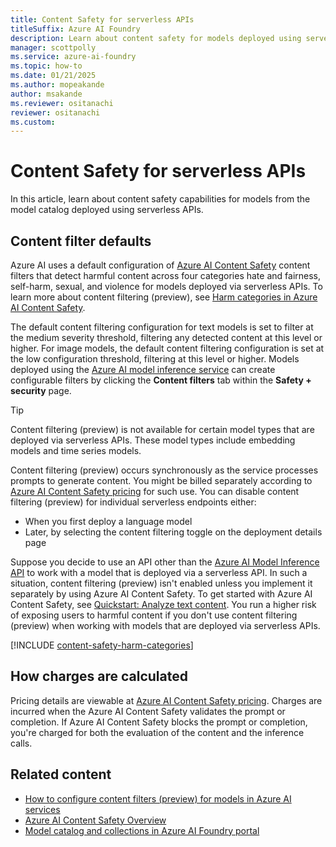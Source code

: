 ```yaml
---
title: Content Safety for serverless APIs
titleSuffix: Azure AI Foundry
description: Learn about content safety for models deployed using serverless APIs, using Azure AI Foundry.
manager: scottpolly
ms.service: azure-ai-foundry
ms.topic: how-to
ms.date: 01/21/2025
ms.author: mopeakande 
author: msakande
ms.reviewer: ositanachi
reviewer: ositanachi
ms.custom: 
---
```


# Content Safety for serverless APIs

In this article, learn about content safety capabilities for models from the model catalog deployed using serverless APIs.


## Content filter defaults

Azure AI uses a default configuration of [Azure AI Content Safety](/azure/ai-services/content-safety/overview) content filters that detect harmful content across four categories hate and fairness, self-harm, sexual, and violence for models deployed via serverless APIs. To learn more about content filtering (preview), see [Harm categories in Azure AI Content Safety](/azure/ai-services/content-safety/concepts/harm-categories).

The default content filtering configuration for text models is set to filter at the medium severity threshold, filtering any detected content at this level or higher. For image models, the default content filtering configuration is set at the low configuration threshold, filtering at this level or higher. Models deployed using the [Azure AI model inference service](/articles/ai-foundry/model-inference/how-to/configure-content-filters.md) can create configurable filters by clicking the **Content filters** tab within the **Safety + security** page.

> [!TIP]
> Content filtering (preview) is not available for certain model types that are deployed via serverless APIs. These model types include embedding models and time series models.

Content filtering (preview) occurs synchronously as the service processes prompts to generate content. You might be billed separately according to [Azure AI Content Safety pricing](https://azure.microsoft.com/pricing/details/cognitive-services/content-safety/) for such use. You can disable content filtering (preview) for individual serverless endpoints either:

- When you first deploy a language model
- Later, by selecting the content filtering toggle on the deployment details page

Suppose you decide to use an API other than the [Azure AI Model Inference API](/azure/ai-studio/reference/reference-model-inference-api) to work with a model that is deployed via a serverless API. In such a situation, content filtering (preview) isn't enabled unless you implement it separately by using Azure AI Content Safety. To get started with Azure AI Content Safety, see [Quickstart: Analyze text content](/azure/ai-services/content-safety/quickstart-text). You run a higher risk of exposing users to harmful content if you don't use content filtering (preview) when working with models that are deployed via serverless APIs.

[!INCLUDE [content-safety-harm-categories](/articles/ai-studio/ai-services/includes/content-safety-harm-categories.md)]

## How charges are calculated

Pricing details are viewable at [Azure AI Content Safety pricing](https://azure.microsoft.com/pricing/details/cognitive-services/content-safety/). Charges are incurred when the Azure AI Content Safety validates the prompt or completion. If Azure AI Content Safety blocks the prompt or completion, you're charged for both the evaluation of the content and the inference calls.

## Related content

- [How to configure content filters (preview) for models in Azure AI services](/articles/ai-foundry/model-inference/how-to/configure-content-filters.md)
- [Azure AI Content Safety Overview](/articles/ai-services/content-safety/overview.md)
- [Model catalog and collections in Azure AI Foundry portal](/articles/ai-studio/how-to/model-catalog-overview.md)